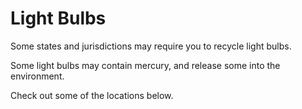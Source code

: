 # Light Bulbs

Some states and jurisdictions may require you to recycle light bulbs.

Some light bulbs may contain mercury, and release some into the environment.

Check out some of the locations below. 
